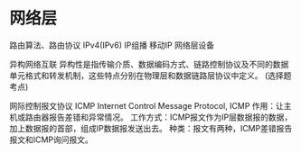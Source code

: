 网络层
===

路由算法、路由协议
IPv4(IPv6)
IP组播
移动IP
网络层设备

异构网络互联
异构性是指传输介质、数据编码方式、链路控制协议及不同的数据单元格式和转发机制，这些特点分别在物理层和数据链路层协议中定义。
(选择题考点)

网际控制报文协议 ICMP
Internet Control Message Protocol, ICMP
作用：让主机或路由器报告差错和异常情况。
工作方式：ICMP报文作为IP层数据报的数据，加上数据报的首部，组成IP数据报发送出去。
种类：报文有两种，ICMP差错报告报文和ICMP询问报文。


